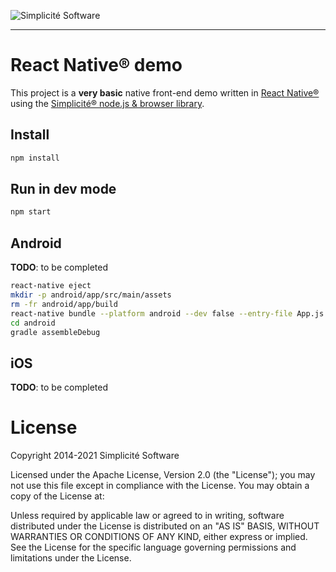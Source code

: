 ![Simplicit&eacute; Software](https://platform.simplicite.io/logos/logo250-grey.png)
* * *

React Native&reg; demo
======================

This project is a **very basic** native front-end demo written in [React Native&reg;](https://facebook.github.io/react-native/)
using the [Simplicit&eacute;&reg; node.js &amp; browser library](ihttps://github.com/simplicitesoftware/nodejs-api).

Install
-------

```bash
npm install
```

Run in dev mode
---------------

```bash
npm start
```

Android
-------

**TODO**: to be completed

```bash
react-native eject
mkdir -p android/app/src/main/assets
rm -fr android/app/build
react-native bundle --platform android --dev false --entry-file App.js --bundle-output android/app/src/main/assets/index.android.bundle --assets-dest android/app/src/main/res
cd android
gradle assembleDebug
```

iOS
---

**TODO**: to be completed

License
=======

Copyright 2014-2021 Simplicit&eacute; Software

Licensed under the Apache License, Version 2.0 (the "License");
you may not use this file except in compliance with the License.
You may obtain a copy of the License at:

[](http://www.apache.org/licenses/LICENSE-2.0)

Unless required by applicable law or agreed to in writing, software
distributed under the License is distributed on an "AS IS" BASIS,
WITHOUT WARRANTIES OR CONDITIONS OF ANY KIND, either express or implied.
See the License for the specific language governing permissions and
limitations under the License.
